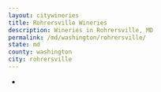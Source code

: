 ```yaml
---
layout: citywineries
title: Rohrersville Wineries
description: Wineries in Rohrersville, MD
permalink: /md/washington/rohrersville/
state: md
county: washington
city: rohrersville
---
```

-
